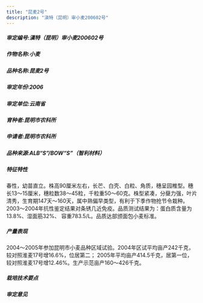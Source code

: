 ```yaml
---
title: "昆麦2号"
description: "滇特（昆明）审小麦200602号"
---
```

##### 审定编号:滇特（昆明）审小麦200602号

##### 作物名称:小麦

##### 品种名称:昆麦2号

##### 审定年份:2006

##### 审定单位:云南省

##### 育种者:昆明市农科所

##### 申请者:昆明市农科所

##### 品种来源:ALB“S”/BOW“S”（智利材料）

##### 特征特性
春性，幼苗直立。株高90厘米左右，长芒、白壳、白粒、角质，穗呈园椎型。穗长13～15厘米，穗粒数38～45粒，千粒重50～60克。株型紧凑，分蘖力强，叶片清秀，生育期147天～160天，属中熟偏早类型，有利于下季作物抢节令栽种。2003～2004年抗性鉴定结果对条锈几近免疫。品质测试结果为：蛋白质含量为13.8%、湿面筋32%、 容重783.5/L。品质达部颁面包小麦标准。

##### 产量表现
2004～2005年参加昆明市小麦品种区域试验。2004年区试平均亩产242千克，较对照淮麦17号增16.6%，位居第二； 2005年平均亩产414.5千克，居第一位，较对照淮麦17号增12.46%。生产示范亩产160～426千克。

##### 栽培技术要点


##### 审定意见

